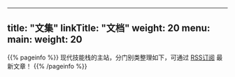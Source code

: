 
---
title: "文集"
linkTitle: "文档"
weight: 20
menu:
  main:
    weight: 20
---

{{% pageinfo %}}
现代技能栈的主站，分门别类整理如下，可通过 [RSS订阅](/docs/index.xml) 最新文章！
{{% /pageinfo %}}
